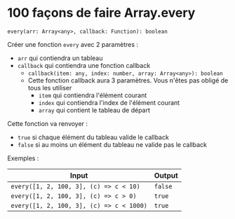 # 100 façons de faire Array.every

`every(arr: Array<any>, callback: Function): boolean`

Créer une fonction `every` avec 2 paramètres :

- `arr` qui contiendra un tableau
- `callback` qui contiendra une fonction callback
  - `callback(item: any, index: number, array: Array<any>): boolean`
  - Cette fonction callback aura 3 paramètres. Vous n'êtes pas obligé de tous les utiliser
    - `item` qui contiendra l'élément courant
    - `index` qui contiendra l'index de l'élément courant
    - `array` qui contient le tableau de départ

Cette fonction va renvoyer :

- `true` si chaque élément du tableau valide le callback
- `false` si au moins un élément du tableau ne valide pas le callback

Exemples :

| Input                                    | Output  |
| ---------------------------------------- | ------- |
| `every([1, 2, 100, 3], (c) => c < 10)`   | `false` |
| `every([1, 2, 100, 3], (c) => c > 0)`    | `true`  |
| `every([1, 2, 100, 3], (c) => c < 1000)` | `true`  |
